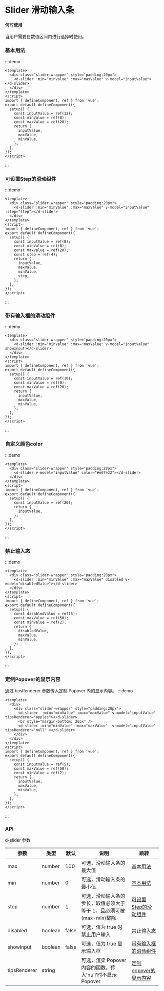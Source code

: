 # Slider 滑动输入条

#### 何时使用

当用户需要在数值区间内进行选择时使用。

### 基本用法

:::demo

```vue
<template>
  <div class="slider-wrapper" style="padding:20px">
    <d-slider :min="minValue" :max="maxValue" v-model="inputValue"></d-slider>
  </div>
</template>
<script>
import { defineComponent, ref } from 'vue';
export default defineComponent({
  setup() {
    const inputValue = ref(12);
    const minValue = ref(0);
    const maxValue = ref(20);
    return {
      inputValue,
      maxValue,
      minValue,
    };
  },
});
</script>
```

:::

### 可设置Step的滑动组件

:::demo

```vue
<template>
  <div class="slider-wrapper" style="padding:20px">
    <d-slider :min="minValue" :max="maxValue" v-model="inputValue" :step="step"></d-slider>
  </div>
</template>
<script>
import { defineComponent, ref } from 'vue';
export default defineComponent({
  setup() {
    const inputValue = ref(8);
    const minValue = ref(0);
    const maxValue = ref(20);
    const step = ref(4);
    return {
      inputValue,
      maxValue,
      minValue,
      step,
    };
  },
});
</script>
```

:::

### 带有输入框的滑动组件

:::demo

```vue
<template>
  <div class="slider-wrapper" style="padding:20px">
    <d-slider :min="minValue" :max="maxValue" v-model="inputValue" showInput></d-slider>
  </div>
</template>
<script>
import { defineComponent, ref } from 'vue';
export default defineComponent({
  setup() {
    const inputValue = ref(10);
    const minValue = ref(0);
    const maxValue = ref(20);
    return {
      inputValue,
      maxValue,
      minValue,
    };
  },
});
</script>
```

:::

### 自定义颜色color

:::demo

```vue
<template>
  <div class="slider-wrapper" style="padding:20px">
    <d-slider v-model="inputValue" color="#e67e22"></d-slider>
  </div>
</template>
<script>
import { defineComponent, ref } from 'vue';
export default defineComponent({
  setup() {
    const inputValue = ref(20);
    return {
      inputValue,
    };
  },
});
</script>
```

:::

### 禁止输入态

:::demo

```vue
<template>
  <div class="slider-wrapper" style="padding:20px">
    <d-slider :min="minValue" :max="maxValue" disabled v-model="disabledValue"></d-slider>
  </div>
</template>
<script>
import { defineComponent, ref } from 'vue';
export default defineComponent({
  setup() {
    const disabledValue = ref(5);
    const maxValue = ref(50);
    const minValue = ref(2);
    return {
      disabledValue,
      maxValue,
      minValue,
    };
  },
});
</script>
```

:::

### 定制Popover的显示内容

通过 tipsRenderer 参数传入定制 Popover 内的显示内容。
:::demo

```vue
<template>
  <div>
    <div class="slider-wrapper" style="padding:20px">
      <d-slider  :min="minValue" :max="maxValue" v-model="inputValue" tipsRenderer="apples"></d-slider>
      <br style="margin-bottom: 20px" />
      <d-slider :min="minValue" :max="maxValue"  v-model="inputValue" tipsRenderer="null" ></d-slider>
    </div>
  </div>
</template>
<script>
import { defineComponent, ref } from 'vue';
export default defineComponent({
  setup() {
    const inputValue = ref(5);
    const maxValue = ref(50);
    const minValue = ref(2);
    return {
      inputValue,
      maxValue,
      minValue,
    };
  },
});
</script>
```

:::

### API

d-slider 参数

| 参数         | 类型    | 默认  | 说明                                                                | 跳转                                 |
| ------------ | ------- | ----- | ------------------------------------------------------------------- | ------------------------------------ |
| max          | number  | 100   | 可选，滑动输入条的最大值                                            | [基本用法](#基本用法)                |
| min          | number  | 0     | 可选，滑动输入条的最小值                                            | [基本用法](#基本用法)                |
| step         | number  | 1     | 可选，滑动输入条的步长，取值必须大于等于 1，且必须可被(max-min)整除 | [可设置Step的滑动组件](#可设置step的滑动组件)    |
| disabled     | boolean | false | 可选，值为 true 时禁止用户输入                                      | [禁止输入态](#禁止输入态)              |
| showInput    | boolean | false | 可选，值为 true 显示输入框                                          | [带有输入框的滑动组件](#带有输入框的滑动组件)    |
| tipsRenderer | string  |       | 可选，渲染 Popover 内容的函数，传入'null'时不显示 Popover           | [定制popover的显示内容](#定制popover的显示内容) |

